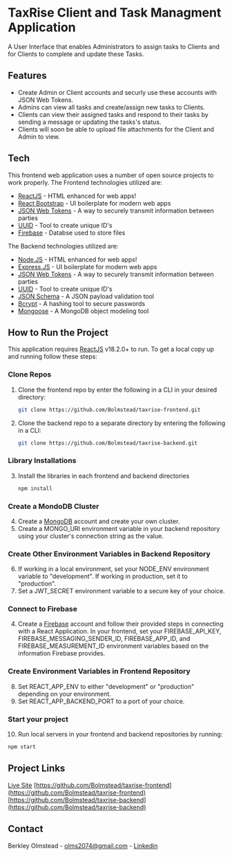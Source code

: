# TaxRise Client and Task Managment Application

A User Interface that enables Administrators to assign tasks to Clients and for Clients to complete and update these Tasks.

## Features

- Create Admin or Client accounts and securly use these accounts with JSON Web Tokens.
- Admins can view all tasks and create/assign new tasks to Clients.
- Clients can view their assigned tasks and respond to their tasks by sending a message or updating the tasks's status.
- Clients will soon be able to upload file attachments for the Client and Admin to view.

## Tech

This frontend web application uses a number of open source projects to work properly. The Frontend technologies utilized are:

- [ReactJS] - HTML enhanced for web apps!
- [React Bootstrap] - UI boilerplate for modern web apps
- [JSON Web Tokens] - A way to securely transmit information between parties
- [UUID] - Tool to create unique ID's
- [Firebase] - Databse used to store files

The Backend technologies utilized are:

- [Node.JS] - HTML enhanced for web apps!
- [Express.JS] - UI boilerplate for modern web apps
- [JSON Web Tokens] - A way to securely transmit information between parties
- [UUID] - Tool to create unique ID's
- [JSON Schema] - A JSON payload validation tool
- [Bcrypt] - A hashing tool to secure passwords
- [Mongoose] - A MongoDB object modeling tool

## How to Run the Project

This application requires [ReactJS](https://nodejs.org/) v18.2.0+ to run. To get a local copy up and running follow these steps:

### Clone Repos

1. Clone the frontend repo by enter the following in a CLI in your desired directory:

   ```sh
   git clone https://github.com/Bolmstead/taxrise-frontend.git
   ```

2. Clone the backend repo to a separate directory by entering the following in a CLI:

   ```sh
   git clone https://github.com/Bolmstead/taxrise-backend.git
   ```

### Library Installations

3. Install the libraries in each frontend and backend directories

   ```sh
   npm install
   ```

### Create a MondoDB Cluster

4. Create a [MongoDB](https://www.mongodb.com/) account and create your own cluster.
5. Create a MONGO_URI environment variable in your backend repository using your cluster's connection string as the value.

### Create Other Environment Variables in Backend Repository

6. If working in a local environment, set your NODE_ENV environment variable to "development". If working in production, set it to "production".
7. Set a JWT_SECRET environment variable to a secure key of your choice.

### Connect to Firebase

4. Create a [Firebase](https://firebase.google.com/) account and follow their provided steps in connecting with a React Application. In your frontend, set your FIREBASE_API_KEY, FIREBASE_MESSAGING_SENDER_ID, FIREBASE_APP_ID, and FIREBASE_MEASUREMENT_ID environment variables based on the information Firebase provides.

### Create Environment Variables in Frontend Repository

8. Set REACT_APP_ENV to either "development" or "production" depending on your environment.
9. Set REACT_APP_BACKEND_PORT to a port of your choice.

### Start your project

10. Run local servers in your frontend and backend repositories by running:

```sh
npm start
```

## Project Links

[Live Site](https://freebay.netlify.app/)
[https://github.com/Bolmstead/taxrise-frontend](https://github.com/Bolmstead/taxrise-frontend)
[https://github.com/Bolmstead/taxrise-backend](https://github.com/Bolmstead/taxrise-backend)

## Contact

Berkley Olmstead - olms2074@gmail.com - [Linkedin](https://www.linkedin.com/in/berkleyolmstead/)

[node.js]: http://nodejs.org
[React Bootstrap]: https://react-bootstrap.netlify.app/
[Express.JS]: http://expressjs.com
[ReactJS]: https://react.dev/
[JSON Web Tokens]: https://www.npmjs.com/package/jsonwebtoken
[UUID]: https://www.npmjs.com/package/uuid
[Bcrypt]: https://www.npmjs.com/package/bcrypt
[JSON Schema]: https://www.npmjs.com/package/jsonschema
[Mongoose]: https://www.npmjs.com/package/mongoose
[Firebase]: https://firebase.google.com/
